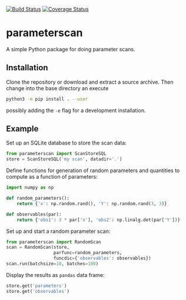 [![Build Status](https://travis-ci.org/DavidMStraub/parameterscan.svg?branch=master)](https://travis-ci.org/DavidMStraub/parameterscan) [![Coverage Status](https://coveralls.io/repos/github/DavidMStraub/parameterscan/badge.svg?branch=master)](https://coveralls.io/github/DavidMStraub/parameterscan?branch=master)

# parameterscan

A simple Python package for doing parameter scans.

## Installation

Clone the repository or download and extract a source archive. Then change into the base directory an execute
```bash
python3 -m pip install . --user
```
possibly adding the `-e` flag for a development installation.


## Example

Set up an SQLite database to store the scan data:

```python
from parameterscan import ScanStoreSQL
store = ScanStoreSQL('my scan', datadir='.')
```

Define functions for generation of random parameters and quantities to compute as a function of parameters:

```python
import numpy as np

def random_parameters():
    return {'x': np.random.rand(), 'Y': np.random.rand(3, 3)}

def observables(par):
    return {'obs1': 3 * par['x'], 'obs2': np.linalg.det(par['Y'])}
```

Set up and start a random parameter scan:

```python
from parameterscan import RandomScan
scan = RandomScan(store,
                  parfunc=random_parameters,
                  funcdic={'observables': observables})
scan.run(batchsize=10, batches=100)
```

Display the results as `pandas` data frame:

```python
store.get('parameters')
store.get('observables')
```
